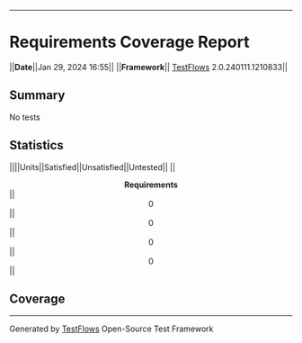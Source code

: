 <section class="clearfix"></section>

---
# Requirements Coverage Report


||**Date**||Jan 29, 2024 16:55||
||**Framework**||<span class="testflows-logo"></span> [<span class="logo-test">Test</span><span class="logo-flows">Flows</span>] 2.0.240111.1210833||


## Summary
No tests

## Statistics
||<span></span>||Units||<span class="result result-ok">Satisfied</span>||<span class="result result-fail">Unsatisfied</span>||<span class="result result-error">Untested</span>||
||<center>**Requirements**</center>||<center>0</center>||<center>0</center>||<center>0</center>||<center>0</center>||



## Coverage



---
Generated by <span class="testflows-logo"></span> [<span class="logo-test">Test</span><span class="logo-flows">Flows</span>] Open-Source Test Framework

[<span class="logo-test">Test</span><span class="logo-flows">Flows</span>]: https://testflows.com
[ClickHouse]: https://clickhouse.yandex


<script>

window.onload = function(){
    // Toggle requirement description on click
    document.querySelectorAll('.requirement').forEach(
        function(item){
            item.addEventListener('click', function(){
                item.nextElementSibling.classList.toggle('show');
                item.children[0].classList.toggle('active');
            });
        });

    // Toggle test procedure on click
    document.querySelectorAll('.test').forEach(
        function(item){
            item.addEventListener('click', function(){
                item.nextElementSibling.classList.toggle('show');
                item.classList.toggle('active');
            });
        });
}

</script>
